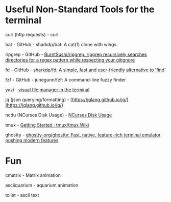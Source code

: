 # Useful Non-Standard Tools for the terminal

curl (http requests) - curl 

bat - GitHub - sharkdp/bat: A cat(1) clone with wings. 

ripgrep - GitHub - [BurntSushi/ripgrep: ripgrep recursively searches directories for a regex pattern while respecting your gitignore]([url](https://github.com/BurntSushi/ripgrep)) 

fd - GitHub - [sharkdp/fd: A simple, fast and user-friendly alternative to 'find']([url](https://github.com/sharkdp/fd)) 

fzf - GitHub - junegunn/fzf: A command-line fuzzy finder 

yazi - [visual file manager in the terminal]([url](https://github.com/sxyazi/yazi))

jq (json querying/formatting) - [https://jqlang.github.io/jq/](https://jqlang.github.io/jq/) 

ncdu (NCurses Disk Usage) - [NCurses Disk Usage]([url](https://dev.yorhel.nl/ncdu)) 

tmux - [Getting Started · tmux/tmux Wiki]([url](https://github.com/tmux/tmux/wiki))

ghostty - [ghostty-org/ghostty: Fast, native, feature-rich terminal emulator pushing modern features](https://github.com/ghostty-org/ghostty)

# Fun

cmatrix - Matrix animation

asciiquarium - aquarium animation

toilet - ascii text
